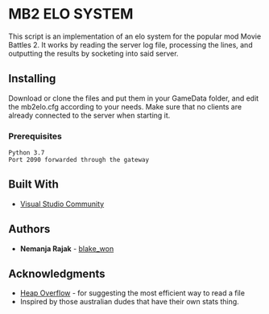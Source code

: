 # MB2 ELO SYSTEM

This script is an implementation of an elo system for the popular mod Movie Battles 2. It works by reading the server log file, processing the lines, and outputting the results by socketing into said server. 

## Installing

Download or clone the files and put them in your GameData folder, and edit the mb2elo.cfg according to your needs. Make sure that no clients are already connected to the server when starting it.

### Prerequisites


```
Python 3.7
Port 2090 forwarded through the gateway
```


## Built With

* [Visual Studio Community](https://visualstudio.microsoft.com/vs/community/)

## Authors

* **Nemanja Rajak** - [blake_won](https://github.com/blakewon)

## Acknowledgments

* [Heap Overflow](https://stackoverflow.com/users/12671057/heap-overflow) - for suggesting the most efficient way to read a file
* Inspired by those australian dudes that have their own stats thing.
